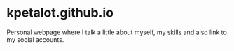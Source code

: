 # kpetalot.github.io

Personal webpage where I talk a little about myself, my skills and also link to my social accounts.
